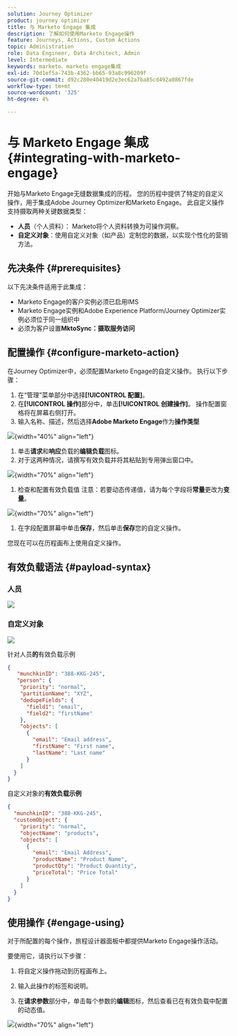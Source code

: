 ```yaml
---
solution: Journey Optimizer
product: journey optimizer
title: 与 Marketo Engage 集成
description: 了解如何使用Marketo Engage操作
feature: Journeys, Actions, Custom Actions
topic: Administration
role: Data Engineer, Data Architect, Admin
level: Intermediate
keywords: marketo、marketo engage集成
exl-id: 70d1ef5a-743b-4362-bb65-93a8c996209f
source-git-commit: d92c280e40419d2e3ec62a7ba85cd492a0867fde
workflow-type: tm+mt
source-wordcount: '325'
ht-degree: 4%

---
```


# 与 Marketo Engage 集成 {#integrating-with-marketo-engage}

开始与Marketo Engage无缝数据集成的历程。 您的历程中提供了特定的自定义操作，用于集成Adobe Journey Optimizer和Marketo Engage。 此自定义操作支持摄取两种关键数据类型：

* **人员**（个人资料）： Marketo将个人资料转换为可操作洞察。
* **自定义对象**：使用自定义对象（如产品）定制您的数据，以实现个性化的营销方法。

## 先决条件 {#prerequisites}

以下先决条件适用于此集成：

* Marketo Engage的客户实例必须已启用IMS
* Marketo Engage实例和Adobe Experience Platform/Journey Optimizer实例必须位于同一组织中
* 必须为客户设置&#x200B;**MktoSync：摄取服务访问**

## 配置操作 {#configure-marketo-action}


在Journey Optimizer中，必须配置Marketo Engage的自定义操作。 执行以下步骤：

1. 在“管理”菜单部分中选择&#x200B;**[!UICONTROL 配置]**。
1. 在&#x200B;**[!UICONTROL 操作]**&#x200B;部分中，单击&#x200B;**[!UICONTROL 创建操作]**。 操作配置窗格将在屏幕右侧打开。
1. 输入名称、描述，然后选择&#x200B;**Adobe Marketo Engage**&#x200B;作为&#x200B;**操作类型**

![](assets/engage-customaction-creation.png){width="40%" align="left"}

1. 单击&#x200B;**请求**&#x200B;和&#x200B;**响应**&#x200B;负载的&#x200B;**编辑负载**&#x200B;图标。
1. 对于这两种情况，请撰写有效负载并将其粘贴到专用弹出窗口中。

![](assets/engage-customaction-payload.png){width="70%" align="left"}

1. 检查和配置有效负载值
注意：若要动态传递值，请为每个字段将**常量**&#x200B;更改为&#x200B;**变量**。

![](assets/engage-customaction-payload-fields.png){width="70%" align="left"}

1. 在字段配置屏幕中单击&#x200B;**保存**，然后单击&#x200B;**保存**&#x200B;您的自定义操作。

您现在可以在历程画布上使用自定义操作。

## 有效负载语法 {#payload-syntax}

### 人员

![](assets/payload-person.png)

### 自定义对象

![](assets/payload-customobject.png)


针对人员&#x200B;**的**&#x200B;有效负载示例

```json
{
   "munchkinID": "388-KKG-245",  
   "person": {
    "priority": "normal",
    "partitionName": "XYZ",
    "dedupeFields": {
      "field1": "email",
      "field2": "firstName"
    },
    "objects": [
      {
        "email": "Email address",
        "firstName": "First name",
        "lastName": "Last name"
      }
    ]
  }
}
```

自定义对象的&#x200B;**有效负载示例**

```json
{
  "munchkinID": "388-KKG-245", 
  "customObject": {
    "priority": "normal",
    "objectName": "products",
    "objects": [
      {
        "email": "Email Address",
        "productName": "Product Name",
        "productQty": "Product Quantity",
        "priceTotal": "Price Total"
      }
    ]
  }
}
```


## 使用操作 {#engage-using}

对于所配置的每个操作，旅程设计器面板中都提供Marketo Engage操作活动。

要使用它，请执行以下步骤：

1. 将自定义操作拖动到历程画布上。

1. 输入此操作的标签和说明。

1. 在&#x200B;**请求参数**&#x200B;部分中，单击每个参数的&#x200B;**编辑**&#x200B;图标，然后查看已在有效负载中配置的动态值。

![](assets/engage-use-canvas.png){width="70%" align="left"}
